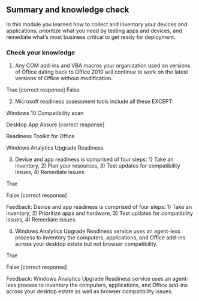 ## Summary and knowledge check
In this module you learned how to collect and inventory your devices and applications, prioritize what you need by testing apps and devices, and remediate what’s most business critical to get ready for deployment. 

### Check your knowledge
1. Any COM add-ins and VBA macros your organization used on versions of Office dating back to Office 2010 will continue to work on the latest versions of Office without modification.

True [correct response]
False

2. Microsoft readiness assessment tools include all these EXCEPT:

Windows 10 Compatibility scan

Desktop App Assure [correct response]

Readiness Toolkit for Office

Windows Analytics Upgrade Readiness

3. Device and app readiness is comprised of four steps: 1) Take an inventory, 2) Plan your resources, 3) Test updates for compatibility issues, 4) Remediate issues.

True

False [correct response]

Feedback: Device and app readiness is comprised of four steps: 1) Take an inventory, 2) Prioritize apps and hardware, 3) Test updates for compatibility issues, 4) Remediate issues.

4. Windows Analytics Upgrade Readiness service uses an agent-less process to inventory the computers, applications, and Office add-ins across your desktop estate but not browser compatibility.

True

False [correct response]

Feedback: Windows Analytics Upgrade Readiness service uses an agent-less process to inventory the computers, applications, and Office add-ins across your desktop estate as well as browser compatibility issues.
